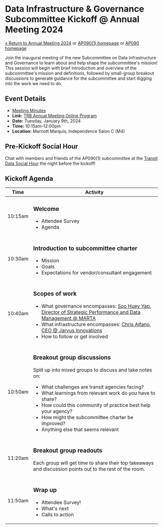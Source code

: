 # Data Infrastructure & Governance Subcommittee Kickoff @ Annual Meeting 2024

[« Return to Annual Meeting 2024](/annual-meetings/2024/) or [AP090(1) homepage](/subcommittees/data-infra-gov/) or [AP090 homepage](/)

Join the inaugural meeting of the new Subcommittee on Data Infrastructure and Governance to learn about and help shape the subcommittee's mission! This session will begin with brief introduction and overview of the subcommittee's mission and definitions, followed by small-group breakout discussions to generate guidance for the subcommittee and start digging into the work we need to do.

## Event Details

- [Meeting Minutes](/subcommittees/data-infra-gov/minutes/2024-09-01_annual-meeting)
- **Link:** [TRB Annual Meeting Online Program](https://annualmeeting.mytrb.org/OnlineProgram/Details/21047)
- **Date:** Tuesday, January 9th, 2024
- **Time:** 10:15am–12:00pm
- **Location:** Marriott Marquis, Independence Salon C (M4)

## Pre-Kickoff Social Hour

Chat with members and friends of the AP090(1) subcommittee at the [Transit Data Social Hour](./social-hour) the night before the kickoff!

## Kickoff Agenda

| Time    | Activity                                                                                                  |
|---------|-----------------------------------------------------------------------------------------------------------|
| 10:15am | <h3>Welcome</h3> <ul><li>Attendee Survey</li><li>Agenda</li></ul>  |
| 10:30am | <h3>Introduction to subcommittee charter</h3><ul><li>Mission</li><li>Goals</li><li>Expectations for vendor/consultant engagement</li></ul>  |
| 10:40am | <h3>Scopes of work</h3><ul><li>What governance encompasses: <a href="https://www.linkedin.com/in/soo-huey-yap-566b8715/">Soo Huey Yap, Director of Strategic Performance and Data Management @ MARTA</a></li><li>What infrastructure encompasses: <a href="https://www.linkedin.com/in/themightychris/">Chris Alfano, CEO @ Jarvus Innovations</a></li><li>How to follow or get involved</li></ul>  |
| 10:50am | <h3>Breakout group discussions</h3><p>Split up into mixed groups to discuss and take notes on:</p><ul><li>What challenges are transit agencies facing?</li><li>What learnings from relevant work do you have to share?</li><li>How could this community of practice best help your agency?</li><li>How might the subcommittee charter be improved?</li><li>Anything else that seems relevant</li>  |
| 11:20am | <h3>Breakout group readouts</h3><p>Each group will get time to share their top takeaways and discussion points out to the rest of the room.</p>  |
| 11:50am | <h3>Wrap up</h3><ul><li>Attendee Survey!</li><li>What's next</li><li>Calls to action</li></ul>  |
